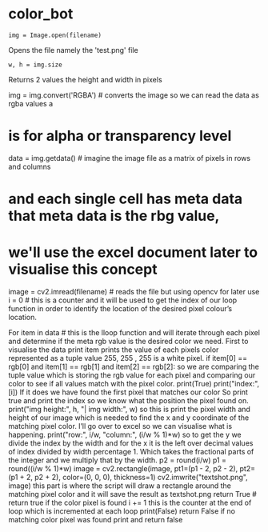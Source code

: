 # color_bot
```
img = Image.open(filename)
```
Opens the file namely the 'test.png' file
```
w, h = img.size
```
Returns 2 values the height and width in pixels

img = img.convert('RGBA') # converts the image so we can read the data as rgba values a
# is for alpha or transparency level
data = img.getdata() # imagine the image file as a matrix of pixels in rows and columns
# and each single cell has meta data that meta data is the rbg value,
# we'll use the excel document later to visualise this concept
image = cv2.imread(filename) # reads the file but using opencv for later use
i = 0 # this is a counter and it will be used to get the index of our loop function in order to identify the location of the desired pixel colour’s location.

For item in data # this is the lloop function and will iterate through each pixel and determine if the meta rgb value is the desired color we need. 
First to visualise the data print item prints the value of each pixels color represented as a tuple value 255, 255 , 255 is a white pixel.
if item[0] == rgb[0] and item[1] == rgb[1] and item[2] == rgb[2]: 
so we are comparing the tuple value which is storing the rgb value for each pixel and comparing  our color to see if all values match with the pixel color. 
            print(True)
            print("index:", [i])
If it does we have found the first pixel that matches our color
So print true and print the index so we know what the position the pixel found on.
            print("img height:", h, "| img width:", w)
so this is print the pixel width and height of our image which is needed to find the x and y coordinate of the matching pixel color.
I’ll go over to excel so we can visualise what is happening.
            print("row:", i/w, "column:", (i/w % 1)*w)
so to get the y we divide the index by the width and for the x it is the left over decimal values of index divided by width percentage 1. Which takes the fractional parts of the integer and we multiply that by the width. 
            p2 = round(i/w)
            p1 = round((i/w % 1)*w)
            image = cv2.rectangle(image, pt1=(p1 - 2, p2 - 2), pt2=(p1 + 2, p2 + 2), color=(0, 0, 0), thickness=1)
            cv2.imwrite("textshot.png", image)
this part is where the script will draw a rectangle around the matching pixel color and it will save the result as textshot.png
            return True # return true if the color pixel is found
        i += 1 this is the counter at the end of loop which is incremented at each loop
    print(False)
    return False
if no matching color pixel was found print and return false

